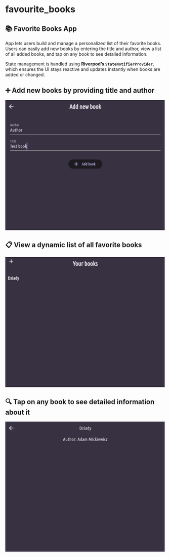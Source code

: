 # favourite_books


## 📚 Favorite Books App 
App lets users build and manage a personalized list of their favorite books. Users can easily add new books by entering the title and author, view a list of all added books, and tap on any book to see detailed information.

State management is handled using **Riverpod’s `StateNotifierProvider`**, which ensures the UI stays reactive and updates instantly when books are added or changed.


## ➕ Add new books by providing title and author  
![First Screenshot](screenshots/screenshot1.png)
## 📋 View a dynamic list of all favorite books  
![Second Screenshot](screenshots/screenshot2.png)

## 🔍 Tap on any book to see detailed information about it 
![Third Screenshot](screenshots/screenshot3.png)